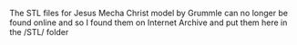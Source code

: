 The STL files for Jesus Mecha Christ model by Grummle can no longer be found online and so I found them on Internet Archive and put them here in the /STL/ folder
